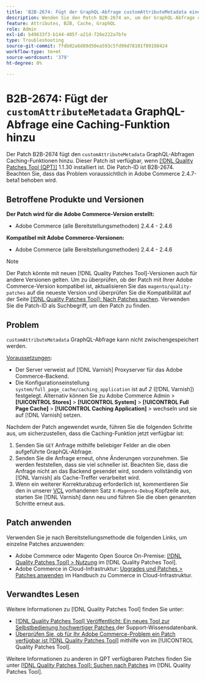 ```yaml
---
title: 'B2B-2674: Fügt der GraphQL-Abfrage customAttributeMetadata eine Caching-Funktion hinzu'
description: Wenden Sie den Patch B2B-2674 an, um der GraphQL-Abfrage customAttributeMetadata eine Zwischenspeicherungsfunktion hinzuzufügen.
feature: Attributes, B2B, Cache, GraphQL
role: Admin
exl-id: b49633f3-b144-405f-a21d-726e222a7bfe
type: Troubleshooting
source-git-commit: 7fdb02a6d89d50ea593c5fd99d78101f89198424
workflow-type: tm+mt
source-wordcount: '379'
ht-degree: 0%

---
```


# B2B-2674: Fügt der `customAttributeMetadata` GraphQL-Abfrage eine Caching-Funktion hinzu

Der Patch B2B-2674 fügt den `customAttributeMetadata` GraphQL-Abfragen Caching-Funktionen hinzu. Dieser Patch ist verfügbar, wenn [[!DNL Quality Patches Tool (QPT)]](https://experienceleague.adobe.com/de/docs/commerce-operations/tools/quality-patches-tool/quality-patches-tool-to-self-serve-quality-patches) 1.1.30 installiert ist. Die Patch-ID ist B2B-2674. Beachten Sie, dass das Problem voraussichtlich in Adobe Commerce 2.4.7-beta1 behoben wird.

## Betroffene Produkte und Versionen

**Der Patch wird für die Adobe Commerce-Version erstellt:**

* Adobe Commerce (alle Bereitstellungsmethoden) 2.4.4 - 2.4.6

**Kompatibel mit Adobe Commerce-Versionen:**

* Adobe Commerce (alle Bereitstellungsmethoden) 2.4.4 - 2.4.6

>[!NOTE]
>
>Der Patch könnte mit neuen [!DNL Quality Patches Tool]-Versionen auch für andere Versionen gelten. Um zu überprüfen, ob der Patch mit Ihrer Adobe Commerce-Version kompatibel ist, aktualisieren Sie das `magento/quality-patches` auf die neueste Version und überprüfen Sie die Kompatibilität auf der Seite [[!DNL Quality Patches Tool]: Nach Patches suchen](https://experienceleague.adobe.com/tools/commerce-quality-patches/index.html?lang=de). Verwenden Sie die Patch-ID als Suchbegriff, um den Patch zu finden.

## Problem

`customAttributeMetadata` GraphQL-Abfrage kann nicht zwischengespeichert werden.

<u>Voraussetzungen</u>:

* Der Server verweist auf [!DNL Varnish] Proxyserver für das Adobe Commerce-Backend.
* Die Konfigurationseinstellung `system/full_page_cache/caching_application` ist auf *2* ([!DNL Varnish]) festgelegt. Alternativ können Sie zu Adobe Commerce Admin > **[!UICONTROL Stores]** > **[!UICONTROL System]** > **[!UICONTROL Full Page Cache]** > **[!UICONTROL Caching Application]** > wechseln und sie auf [!DNL Varnish] setzen.

Nachdem der Patch angewendet wurde, führen Sie die folgenden Schritte aus, um sicherzustellen, dass die Caching-Funktion jetzt verfügbar ist:

1. Senden Sie `GET` Anfrage mithilfe beliebiger Felder an die oben aufgeführte GraphQL-Abfrage.
1. Senden Sie die Anfrage erneut, ohne Änderungen vorzunehmen. Sie werden feststellen, dass sie viel schneller ist. Beachten Sie, dass die Anfrage nicht an das Backend gesendet wird, sondern vollständig von [!DNL Varnish] als Cache-Treffer verarbeitet wird.
1. Wenn ein weiterer Korrekturabzug erforderlich ist, kommentieren Sie den in unserer [VCL](https://github.com/magento/magento2/blob/2.4-develop/app/code/Magento/PageCache/etc/varnish6.vcl#L239) vorhandenen Satz `X-Magento-Debug` Kopfzeile aus, starten Sie [!DNL Varnish] dann neu und führen Sie die oben genannten Schritte erneut aus.

## Patch anwenden

Verwenden Sie je nach Bereitstellungsmethode die folgenden Links, um einzelne Patches anzuwenden:

* Adobe Commerce oder Magento Open Source On-Premise: [[!DNL Quality Patches Tool] > Nutzung](/help/tools/quality-patches-tool/usage.md) im [!DNL Quality Patches Tool].
* Adobe Commerce in Cloud-Infrastruktur: [Upgrades und Patches > Patches anwenden](https://experienceleague.adobe.com/docs/commerce-cloud-service/user-guide/develop/upgrade/apply-patches.html?lang=de) im Handbuch zu Commerce in Cloud-Infrastruktur.

## Verwandtes Lesen

Weitere Informationen zu [!DNL Quality Patches Tool] finden Sie unter:

* [[!DNL Quality Patches Tool] Veröffentlicht: Ein neues Tool zur Selbstbedienung hochwertiger Patches ](https://experienceleague.adobe.com/de/docs/commerce-operations/tools/quality-patches-tool/quality-patches-tool-to-self-serve-quality-patches) der Support-Wissensdatenbank.
* [Überprüfen Sie, ob für Ihr Adobe Commerce-Problem ein Patch verfügbar ist [!DNL Quality Patches Tool]](/help/tools/quality-patches-tool/patches-available-in-qpt/check-patch-for-magento-issue-with-magento-quality-patches.md) mithilfe von im [!UICONTROL Quality Patches Tool].


Weitere Informationen zu anderen in QPT verfügbaren Patches finden Sie unter [[!DNL Quality Patches Tool]: Suchen nach Patches](https://experienceleague.adobe.com/tools/commerce-quality-patches/index.html?lang=de) im [!DNL Quality Patches Tool].
